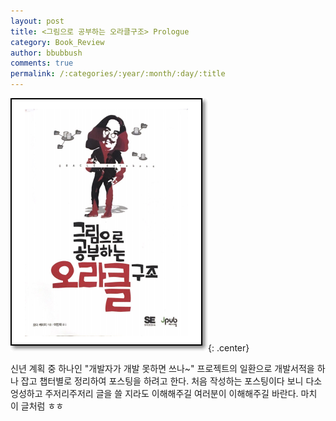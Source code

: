 ```yaml
---
layout: post
title: <그림으로 공부하는 오라클구조> Prologue
category: Book_Review
author: bbubbush
comments: true
permalink: /:categories/:year/:month/:day/:title
---
```

![그림으로 공부하는 오라클구조 표지](/assets/img/book_review/01_oracle_architecture/prologue_01.png){: .center}

신년 계획 중 하나인 "개발자가 개발 못하면 쓰나~" 프로젝트의 일환으로 개발서적을 하나 잡고 챕터별로 정리하여 포스팅을 하려고 한다. 처음 작성하는 포스팅이다 보니 다소 엉성하고 주저리주저리 글을 쓸 지라도 이해해주길 여러분이 이해해주길 바란다. 마치 이 글처럼 ㅎㅎ



